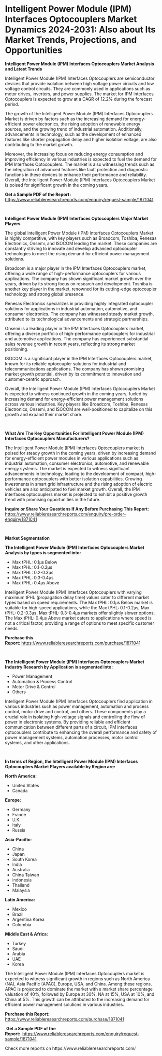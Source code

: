 <p><h1>Intelligent Power Module (IPM) Interfaces Optocouplers Market Dynamics 2024-2031: Also about Its Market Trends, Projections, and Opportunities</h1></p><p><strong>Intelligent Power Module (IPM) Interfaces Optocouplers Market Analysis and Latest Trends</strong></p>
<p><p>Intelligent Power Module (IPM) Interfaces Optocouplers are semiconductor devices that provide isolation between high voltage power circuits and low voltage control circuits. They are commonly used in applications such as motor drives, inverters, and power supplies. The market for IPM Interfaces Optocouplers is expected to grow at a CAGR of 12.2% during the forecast period.</p><p>The growth of the Intelligent Power Module (IPM) Interfaces Optocouplers Market is driven by factors such as the increasing demand for energy-efficient power electronics, the rising adoption of renewable energy sources, and the growing trend of industrial automation. Additionally, advancements in technology, such as the development of enhanced features like shorter propagation delay and higher isolation voltage, are also contributing to the market growth.</p><p>Moreover, the increasing focus on reducing energy consumption and improving efficiency in various industries is expected to fuel the demand for IPM Interfaces Optocouplers. The market is also witnessing trends such as the integration of advanced features like fault protection and diagnostic functions in these devices to enhance their performance and reliability. Overall, the Intelligent Power Module (IPM) Interfaces Optocouplers Market is poised for significant growth in the coming years.</p></p>
<p><strong>Get a Sample PDF of the Report:&nbsp;</strong> <a href="https://www.reliableresearchreports.com/enquiry/request-sample/1871041">https://www.reliableresearchreports.com/enquiry/request-sample/1871041</a></p>
<p>&nbsp;</p>
<p><strong>Intelligent Power Module (IPM) Interfaces Optocouplers Major Market Players</strong></p>
<p><p>The global Intelligent Power Module (IPM) Interfaces Optocouplers Market is highly competitive, with key players such as Broadcom, Toshiba, Renesas Electronics, Onsemi, and ISOCOM leading the market. These companies are constantly striving to innovate and develop advanced optocoupler technologies to meet the rising demand for efficient power management solutions.</p><p>Broadcom is a major player in the IPM Interfaces Optocouplers market, offering a wide range of high-performance optocouplers for various applications. The company has shown significant market growth over the years, driven by its strong focus on research and development. Toshiba is another key player in the market, renowned for its cutting-edge optocoupler technology and strong global presence.</p><p>Renesas Electronics specializes in providing highly integrated optocoupler solutions for applications in industrial automation, automotive, and consumer electronics. The company has witnessed steady market growth, attributed to its technological advancements and strategic partnerships.</p><p>Onsemi is a leading player in the IPM Interfaces Optocouplers market, offering a diverse portfolio of high-performance optocouplers for industrial and automotive applications. The company has experienced substantial sales revenue growth in recent years, reflecting its strong market positioning.</p><p>ISOCOM is a significant player in the IPM Interfaces Optocouplers market, known for its reliable optocoupler solutions for industrial and telecommunications applications. The company has shown promising market growth potential, driven by its commitment to innovation and customer-centric approach.</p><p>Overall, the Intelligent Power Module (IPM) Interfaces Optocouplers Market is expected to witness continued growth in the coming years, fueled by increasing demand for energy-efficient power management solutions across various industries. Key players like Broadcom, Toshiba, Renesas Electronics, Onsemi, and ISOCOM are well-positioned to capitalize on this growth and expand their market share.</p></p>
<p>&nbsp;</p>
<p><strong>What Are The Key Opportunities For Intelligent Power Module (IPM) Interfaces Optocouplers Manufacturers?</strong></p>
<p><p>The Intelligent Power Module (IPM) Interfaces Optocouplers market is poised for steady growth in the coming years, driven by increasing demand for energy-efficient power modules in various applications such as industrial automation, consumer electronics, automotive, and renewable energy systems. The market is expected to witness significant advancements in technology, leading to the development of compact, high-performance optocouplers with better isolation capabilities. Growing investments in smart grid infrastructure and the rising adoption of electric vehicles are also anticipated to fuel market growth. Overall, the IPM interfaces optocouplers market is projected to exhibit a positive growth trend with promising opportunities in the future.</p></p>
<p><strong>Inquire or Share Your Questions If Any Before Purchasing This Report:</strong> <a href="https://www.reliableresearchreports.com/enquiry/pre-order-enquiry/1871041">https://www.reliableresearchreports.com/enquiry/pre-order-enquiry/1871041</a></p>
<p>&nbsp;</p>
<p><strong>Market Segmentation</strong></p>
<p><strong>The Intelligent Power Module (IPM) Interfaces Optocouplers Market Analysis by types is segmented into:</strong></p>
<p><ul><li>Max tPHL: 0.1µs Below</li><li>Max tPHL: 0.1-0.2µs</li><li>Max tPHL: 0.2-0.3µs</li><li>Max tPHL: 0.3-0.4µs</li><li>Max tPHL: 0.4µs Above</li></ul></p>
<p><p>Intelligent Power Module (IPM) Interfaces Optocouplers with varying maximum tPHL (propagation delay time) values cater to different market types based on speed requirements. The Max tPHL: 0.1µs Below market is suitable for high-speed applications, while the Max tPHL: 0.1-0.2µs, Max tPHL: 0.2-0.3µs, Max tPHL: 0.3-0.4µs markets offer slightly slower options. The Max tPHL: 0.4µs Above market caters to applications where speed is not a critical factor, providing a range of options to meet specific customer needs.</p></p>
<p><strong>Purchase this Report:&nbsp;</strong><a href="https://www.reliableresearchreports.com/purchase/1871041">https://www.reliableresearchreports.com/purchase/1871041</a></p>
<p>&nbsp;</p>
<p><strong>The Intelligent Power Module (IPM) Interfaces Optocouplers Market Industry Research by Application is segmented into:</strong></p>
<p><ul><li>Power Management</li><li>Automation & Process Control</li><li>Motor Drive & Control</li><li>Others</li></ul></p>
<p><p>Intelligent Power Module (IPM) Interfaces Optocouplers find application in various industries such as power management, automation and process control, motor drive and control, and others. These components play a crucial role in isolating high-voltage signals and controlling the flow of power in electronic systems. By providing reliable and efficient communication between different parts of a circuit, IPM interfaces optocouplers contribute to enhancing the overall performance and safety of power management systems, automation processes, motor control systems, and other applications.</p></p>
<p>&nbsp;</p>
<p><strong>In terms of Region, the Intelligent Power Module (IPM) Interfaces Optocouplers Market Players available by Region are:</strong></p>
<p>
    <p> <strong> North America: </strong>
        <ul>
            <li>United States</li>
            <li>Canada</li>
        </ul>
        </p> 
    <p> <strong> Europe: </strong>
        <ul>
            <li>Germany</li>
            <li>France</li>
            <li>U.K.</li>
            <li>Italy</li>
            <li>Russia</li>
        </ul>
        </p> 
    <p> <strong> Asia-Pacific: </strong>
        <ul>
            <li>China</li>
            <li>Japan</li>
            <li>South Korea</li>
            <li>India</li>
            <li>Australia</li>
            <li>China Taiwan</li>
            <li>Indonesia</li>
            <li>Thailand</li>
            <li>Malaysia</li>
        </ul>
        </p> 
    <p> <strong> Latin America: </strong>
        <ul>
            <li>Mexico</li>
            <li>Brazil</li>
            <li>Argentina Korea</li>
            <li>Colombia</li>
        </ul>
        </p> 
    <p> <strong> Middle East & Africa: </strong>
        <ul>
            <li>Turkey</li>
            <li>Saudi</li>
            <li>Arabia</li>
            <li>UAE</li>
            <li>Korea</li>
        </ul>
    </p>
    </p>
<p><p>The Intelligent Power Module (IPM) Interfaces Optocouplers market is expected to witness significant growth in regions such as North America (NA), Asia Pacific (APAC), Europe, USA, and China. Among these regions, APAC is projected to dominate the market with a market share percentage valuation of 40%, followed by Europe at 30%, NA at 15%, USA at 10%, and China at 5%. This growth can be attributed to the increasing demand for efficient power management solutions in various industries.</p></p>
<p><strong>Purchase this Report: </strong><a href="https://www.reliableresearchreports.com/purchase/1871041">https://www.reliableresearchreports.com/purchase/1871041</a></p>
<p>&nbsp;<strong>Get a Sample PDF of the Report:&nbsp;&nbsp;</strong><a href="https://www.reliableresearchreports.com/enquiry/request-sample/1871041">https://www.reliableresearchreports.com/enquiry/request-sample/1871041</a></p>
<p><strong></strong></p>
<p>Check more reports on https://www.reliableresearchreports.com/</p>